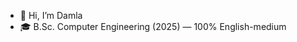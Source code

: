 - 👋 Hi, I’m Damla
- 🎓 B.Sc. Computer Engineering (2025) — 100% English-medium  



<!---
damlaaltintas/damlaaltintas is a ✨ special ✨ repository because its `README.md` (this file) appears on your GitHub profile.
You can click the Preview link to take a look at your changes.
--->
